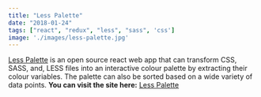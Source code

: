 ```yaml
---
title: "Less Palette"
date: "2018-01-24"
tags: ["react", "redux", "less", "sass", 'css']
image: './images/less-palette.jpg'
---
```


[Less Palette] is an open source react web app that can transform CSS, SASS, and, LESS files into an interactive colour palette by extracting their colour variables. The palette can also be sorted based on a wide variety of data points. **You can visit the site here:** [Less Palette]

<!--- reference links --->
[Less Palette]: <https://darrenbritton.com/less-to-palette/?file=https://raw.githubusercontent.com/darrenbritton/less-to-palette/master/tests/files/test.less>
